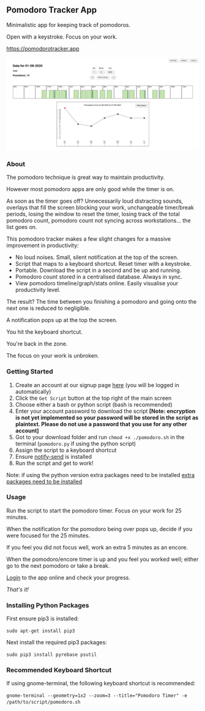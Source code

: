 <h2>Pomodoro Tracker App</h2>

<p>Minimalistic app for keeping track of pomodoros.</p>
<p>Open with a keystroke. Focus on your work.</p>

<a href='https://pomodorotracker.app'>https://pomodorotracker.app</a>

![splash](/src/img/splash.jpeg?raw=true)

<h3>About</h3>

<p>The pomodoro technique is great way to maintain productivity.</p>
<p>However most pomodoro apps are only good while the timer is on.</p>
<p>As soon as the timer goes off? Unnecessarily loud distracting sounds, overlays that fill the screen blocking your work, unchangeable timer/break periods, losing the window to reset the timer, losing track of the total pomodoro count, pomodoro count not syncing across workstations... the list goes on.</p>
<p>This pomodoro tracker makes a few slight changes for a massive improvement in productivity:</p>
<ul>
  <li>No loud noises. Small, silent notification at the top of the screen.</li>
  <li>Script that maps to a keyboard shortcut. Reset timer with a keystroke.</li>
  <li>Portable. Download the script in a second and be up and running.</li>
  <li>Pomodoro count stored in a centralised database. Always in sync.</li>
  <li>View pomodoro timeline/graph/stats online. Easily visualise your productivity level.</li>
</ul>
<p>The result? The time between you finishing a pomodoro and going onto the next one is reduced to negligible.</p>
<p>A notification pops up at the top the screen.</p>
<p>You hit the keyboard shortcut.</p>
<p>You're back in the zone.</p>
<p>The focus on your work is unbroken.</p>

<h3>Getting Started</h3>
<ol>
  <li>Create an account at our signup page <a href='https://pomodorotracker.app/signup'>here</a> (you will be logged in automatically)</li>
  <li>Click the <code>Get Script</code> button at the top right of the main screen</li>
  <li>Choose either a bash or python script (bash is recommended)</li>
  <li>Enter your account password to download the script <b>[Note: encryption is not yet implemented so your password will be stored in the script as plaintext. Please do not use a password that you use for any other account]</b></li>
  <li>Got to your download folder and run <code>chmod +x ./pomodoro.sh</code> in the terminal (<code>pomodoro.py</code> if using the python script)</li>
  <li>Assign the script to a keyboard shortcut</li>
  <li>Ensure <a href='http://vaskovsky.net/notify-send/linux.html'>notify-send</a> is installed</li>
  <li>Run the script and get to work!</p>
</ol>
<p>Note: if using the python version extra packages need to be installed
    <a href='https://github.com/morgan-sam/Pomodoro-Tracker/#Installing-Python-Packages'>extra packages need to be installed</a></p>


<h3>Usage</h3>
<p>Run the script to start the pomodoro timer. Focus on your work for 25 minutes.</p>
<p>When the notification for the pomodoro being over pops up, decide if you were focused for the 25 minutes.</p>
<p>If you feel you did not focus well, work an extra 5 minutes as an encore.</p>
<p/>When the pomodoro/encore timer is up and you feel you worked well; either go to the next pomodoro or take a break.</p>
<p/><a href='https://pomodorotracker.app/login'>Login</a> to the app online and check your progress.</p>
<p><i>That's it!</i></p>


<h3>Installing Python Packages</h3>
<p>First ensure pip3 is installed:</p>
<p><code>sudo apt-get install pip3</code></p>
<p>Next install the required pip3 packages:</p>
<p><code>sudo pip3 install pyrebase psutil</code></p>

<h3>Recommended Keyboard Shortcut</h3>
<p>If using gnome-terminal, the following keyboard shortcut is recommended:</p>
<p><code>gnome-terminal --geometry=1x2 --zoom=3 --title="Pomodoro Timer" -e /path/to/script/pomodoro.sh</code></p>
